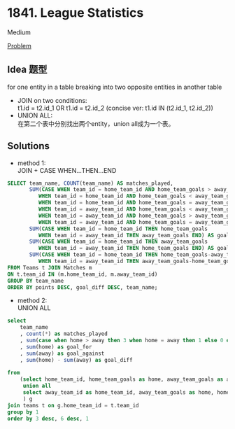 # 1841. League Statistics

Medium

[Problem](https://leetcode.com/problems/league-statistics/)

## Idea 题型
for one entity in a table breaking into two opposite entities in another table
- JOIN on two conditions:\
 t1.id = t2.id_1 OR t1.id = t2.id_2 (concise ver: t1.id IN (t2.id_1, t2.id_2))
- UNION ALL:\
 在第二个表中分别找出两个entity，union all成为一个表。

## Solutions

- method 1:\
JOIN + CASE WHEN...THEN...END

```sql
SELECT team_name, COUNT(team_name) AS matches_played, 
       SUM(CASE WHEN team_id = home_team_id AND home_team_goals > away_team_goals THEN 3
          WHEN team_id = home_team_id AND home_team_goals < away_team_goals THEN 0
          WHEN team_id = home_team_id AND home_team_goals = away_team_goals THEN 1
          WHEN team_id = away_team_id AND home_team_goals < away_team_goals THEN 3
          WHEN team_id = away_team_id AND home_team_goals > away_team_goals THEN 0
          WHEN team_id = away_team_id AND home_team_goals = away_team_goals THEN 1 END) AS points,
       SUM(CASE WHEN team_id = home_team_id THEN home_team_goals
          WHEN team_id = away_team_id THEN away_team_goals END) AS goal_for,
       SUM(CASE WHEN team_id = home_team_id THEN away_team_goals
          WHEN team_id = away_team_id THEN home_team_goals END) AS goal_against,
       SUM(CASE WHEN team_id = home_team_id THEN home_team_goals-away_team_goals
          WHEN team_id = away_team_id THEN away_team_goals-home_team_goals END) AS goal_diff
FROM Teams t JOIN Matches m
ON t.team_id IN (m.home_team_id, m.away_team_id)
GROUP BY team_name
ORDER BY points DESC, goal_diff DESC, team_name;
```
- method 2:\
UNION ALL

```sql
select
    team_name
    , count(*) as matches_played
    , sum(case when home > away then 3 when home = away then 1 else 0 end) as points
    , sum(home) as goal_for
    , sum(away) as goal_against
    , sum(home) - sum(away) as goal_diff
    
from 
    (select home_team_id, home_team_goals as home, away_team_goals as away from matches
     union all
     select away_team_id as home_team_id, away_team_goals as home, home_team_goals as away from matches
	 ) g
join teams t on g.home_team_id = t.team_id
group by 1
order by 3 desc, 6 desc, 1

```
